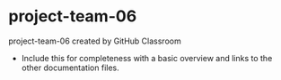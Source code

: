 # project-team-06
project-team-06 created by GitHub Classroom

* Include this for completeness with a basic overview and links to the other documentation files.
